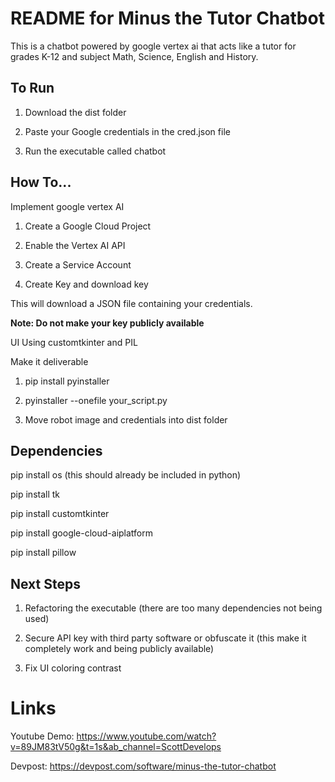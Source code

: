 # README for Minus the Tutor Chatbot
This is a chatbot powered by google vertex ai that acts like a tutor for grades K-12 and subject Math, Science, English and History.

## To Run
1. Download the dist folder

2. Paste your Google credentials in the cred.json file

3. Run the executable called chatbot

## How To...

Implement google vertex AI

1. Create a Google Cloud Project

2. Enable the Vertex AI API

3. Create a Service Account

4. Create Key and download key

This will download a JSON file containing your credentials.

**Note: Do not make your key publicly available**


UI Using customtkinter and PIL

Make it deliverable

1. pip install pyinstaller

2. pyinstaller --onefile your_script.py

3. Move robot image and credentials into dist folder


## Dependencies

pip install os (this should already be included in python)

pip install tk

pip install customtkinter

pip install google-cloud-aiplatform

pip install pillow

## Next Steps

1. Refactoring the executable (there are too many dependencies not being used)

2. Secure API key with third party software or obfuscate it (this make it completely work and being publicly available)

3. Fix UI coloring contrast


# Links

Youtube Demo: https://www.youtube.com/watch?v=89JM83tV50g&t=1s&ab_channel=ScottDevelops

Devpost: https://devpost.com/software/minus-the-tutor-chatbot
